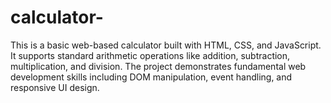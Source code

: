 # calculator-
This is a basic web-based calculator built with HTML, CSS, and JavaScript. It supports standard arithmetic operations like addition, subtraction, multiplication, and division. The project demonstrates fundamental web development skills including DOM manipulation, event handling, and responsive UI design.
